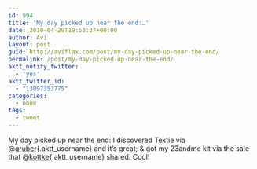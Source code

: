 ```yaml
---
id: 994
title: 'My day picked up near the end:…'
date: 2010-04-29T19:53:37+00:00
author: Avi
layout: post
guid: http://aviflax.com/post/my-day-picked-up-near-the-end/
permalink: /post/my-day-picked-up-near-the-end/
aktt_notify_twitter:
  - 'yes'
aktt_twitter_id:
  - "13097353775"
categories:
  - none
tags:
  - tweet
---
```

My day picked up near the end: I discovered Textie via @[gruber](http://twitter.com/gruber){.aktt_username} and it&#8217;s great; & got my 23andme kit via the sale that @[kottke](http://twitter.com/kottke){.aktt_username} shared. Cool!